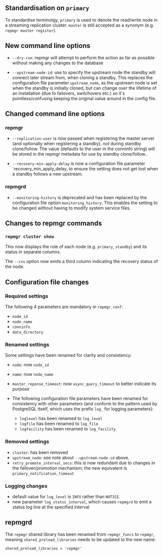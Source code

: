
Standardisation on `primary`
----------------------------

To standardise terminolgy, `primary` is used to denote the read/write
node in a streaming replication cluster. `master` is still accepted
as a synonym (e.g. `repmgr master register`).


New command line options
------------------------

- `--dry-run`: repmgr will attempt to perform the action as far as possible
   without making any changes to the database

- `--upstream-node-id`: use to specify the upstream node the standby will
  connect later stream from, when cloning a standby. This replaces the configuration
  file parameter `upstream_node`, as the upstream node is set when the standby
  is initially cloned, but can change over the lifetime of an installation (due
  to failovers, switchovers etc.) so it's pointless/confusing keeping the original
  value around in the config file.

Changed command line options
----------------------------

### repmgr

- `--replication-user` is now passed when registering the master server (and
  optionally when registering a standby), *not* during standby clone/follow.
  The value (defaults to the user in the conninfo string) will be stored in
  the repmgr metadata for use by  standby clone/follow..

- `--recovery-min-apply-delay` is now a configuration file parameter
  `recovery_min_apply_delay, to ensure the setting does not get lost when
  a standby follows a new upstream.

### repmgrd

- `--monitoring-history` is deprecated and has been replaced by the
  configuration file option `monitoring_history`. This enables the
  setting to be changed without having to modify system service files.

Changes to repmgr commands
--------------------------


### `repmgr cluster show`

This now displays the role of each node (e.g. `primary`, `standby`)
and its status in separate columns.

The `--csv` option now emits a third column indicating the recovery
status of the node.


Configuration file changes
--------------------------

### Required settings

The following 4 parameters are mandatory in `repmgr.conf`:

- `node_id`
- `node_name`
- `conninfo`
- `data_directory`


### Renamed settings

Some settings have been renamed for clarity and consistency:

- `node`: now `node_id`
- `name`: now `node_name`
- `master_reponse_timeout`: now `async_query_timeout` to better indicate its
   purpose

- The following configuration file parameters have been renamed for consistency
  with other parameters (and conform to the pattern used by PostgreSQL itself,
  which uses the prefix `log_` for logging parameters):
  - `loglevel` has been renamed to `log_level`
  - `logfile` has been renamed to `log_file`
  - `logfacility` has been renamed to `log_facility`

### Removed settings

- `cluster`: has been removed
- `upstream_node`: see note about `--upstream-node-id` above.
- `retry_promote_interval_secs`: this is now redundant due to changes in the
   failover/promotion mechanism; the new equivalent is `primary_notification_timeout`


### Logging changes

- default value for `log_level` is `INFO` rather than `NOTICE`.
- new parameter `log_status_interval`, which causes `repmgrd` to emit a status log
  line at the specified interval


repmgrd
-------

The `repmgr` shared library has been renamed from `repmgr_funcs` to `repmgr`,
meaning `shared_preload_libraries` needs to be updated to the new name:

    shared_preload_libraries = 'repmgr'
